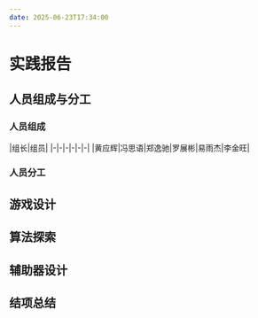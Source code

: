 ```yaml
---
date: 2025-06-23T17:34:00
---
```


# 实践报告
## 人员组成与分工
### 人员组成
|组长|组员|
|-|-|-|-|-|-|
|黄应辉|冯思语|郑逸驰|罗展彬|易雨杰|李金旺|
### 人员分工

## 游戏设计
## 算法探索
## 辅助器设计
## 结项总结
